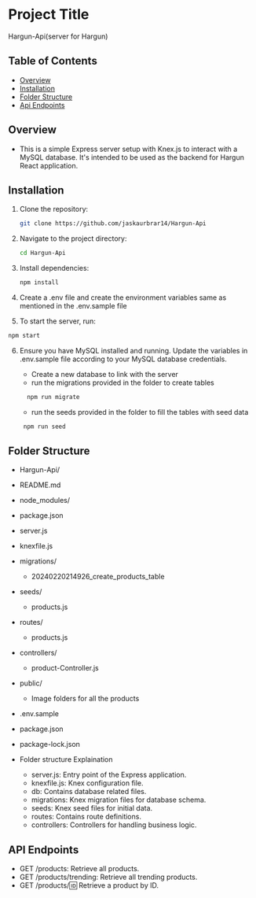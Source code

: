 # Project Title

Hargun-Api(server for Hargun)

## Table of Contents

- [Overview](#Overview)
- [Installation](#Installation)
- [Folder Structure](#Folder-Structure)
- [Api Endpoints](#Api-Endpoints)

## Overview

- This is a simple Express server setup with Knex.js to interact with a MySQL database. It's intended to be used as the backend for Hargun React application.

## Installation

1. Clone the repository:

   ```bash
   git clone https://github.com/jaskaurbrar14/Hargun-Api
   ```

2. Navigate to the project directory:

   ```bash
   cd Hargun-Api
   ```

3. Install dependencies:

   ```bash
   npm install
   ```

4. Create a .env file and create the environment variables same as mentioned in the .env.sample file

5. To start the server, run:

```bash
npm start
```

6. Ensure you have MySQL installed and running. Update the variables in .env.sample file according to your MySQL database credentials.

   - Create a new database to link with the server
   - run the migrations provided in the folder to create tables

   ```bash
     npm run migrate
   ```

   - run the seeds provided in the folder to fill the tables with seed data

   ```bash
    npm run seed
   ```

## Folder Structure

- Hargun-Api/
- README.md
- node_modules/
- package.json
- server.js
- knexfile.js
- migrations/
  - 20240220214926_create_products_table
- seeds/
  - products.js
- routes/
  - products.js
- controllers/
  - product-Controller.js
- public/
  - Image folders for all the products
- .env.sample
- package.json
- package-lock.json

- Folder structure Explaination
  - server.js: Entry point of the Express application.
  - knexfile.js: Knex configuration file.
  - db: Contains database related files.
  - migrations: Knex migration files for database schema.
  - seeds: Knex seed files for initial data.
  - routes: Contains route definitions.
  - controllers: Controllers for handling business logic.

## API Endpoints

- GET /products: Retrieve all products.
- GET /products/trending: Retrieve all trending products.
- GET /products/:id: Retrieve a product by ID.
